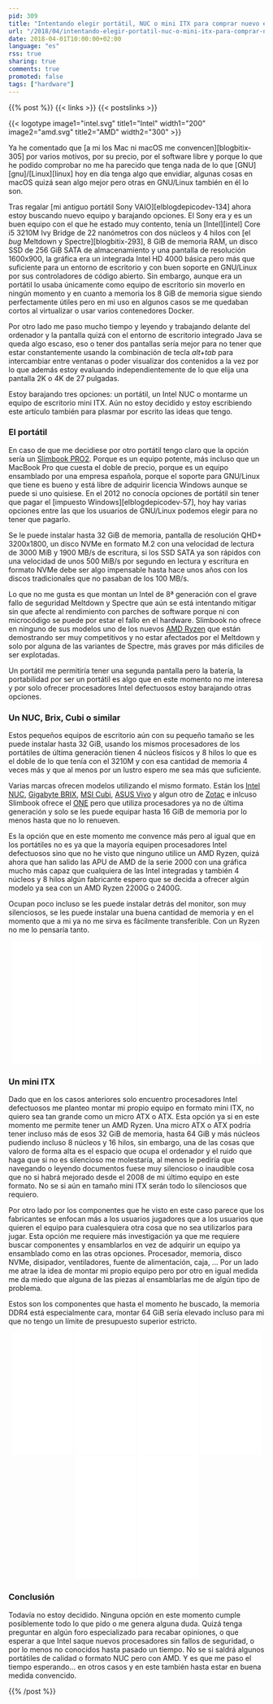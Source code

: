 ```yaml
---
pid: 309
title: "Intentando elegir portátil, NUC o mini ITX para comprar nuevo equipo"
url: "/2018/04/intentando-elegir-portatil-nuc-o-mini-itx-para-comprar-nuevo-equipo/"
date: 2018-04-01T10:00:00+02:00
language: "es"
rss: true
sharing: true
comments: true
promoted: false
tags: ["hardware"]
---
```


{{% post %}}
{{< links >}}
{{< postslinks >}}

{{< logotype image1="intel.svg" title1="Intel" width1="200" image2="amd.svg" title2="AMD" width2="300" >}}

Ya he comentado que [a mi los Mac ni macOS me convencen][blogbitix-305] por varios motivos, por su precio, por el software libre y porque lo que he podido comprobar no me ha parecido que tenga nada de lo que [GNU][gnu]/[Linux][linux] hoy en día tenga algo que envidiar, algunas cosas en macOS quizá sean algo mejor pero otras en GNU/Linux también en él lo son.

Tras regalar [mi antiguo portátil Sony VAIO][elblogdepicodev-134] ahora estoy buscando nuevo equipo y barajando opciones. El Sony era y es un buen equipo con el que he estado muy contento, tenía un [Intel][intel] Core i5 3210M Ivy Bridge de 22 nanómetros con dos núcleos y 4 hilos con [el _bug_ Meltdown y Spectre][blogbitix-293], 8 GiB de memoria RAM, un disco SSD de 256 GiB SATA de almacenamiento y una pantalla de resolución 1600x900, la gráfica era un integrada Intel HD 4000 básica pero más que suficiente para un entorno de escritorio y con buen soporte en GNU/Linux por sus controladores de código abierto. Sin embargo, aunque era un portátil lo usaba únicamente como equipo de escritorio sin moverlo en ningún momento y en cuanto a memoria los 8 GiB de memoria sigue siendo perfectamente útiles pero en mi uso en algunos casos se me quedaban cortos al virtualizar o usar varios contenedores Docker.

Por otro lado me paso mucho tiempo y leyendo y trabajando delante del ordenador y la pantalla quizá con el entorno de escritorio integrado Java se queda algo escaso, eso o tener dos pantallas sería mejor para no tener que estar constantemente usando la combinación de tecla _alt+tab_ para intercambiar entre ventanas o poder visualizar dos contenidos a la vez por lo que además estoy evaluando independientemente de lo que elija una pantalla 2K o 4K de 27 pulgadas.

Estoy barajando tres opciones: un portátil, un Intel NUC o montarme un equipo de escritorio mini ITX. Aún no estoy decidido y estoy escribiendo este artículo también para plasmar por escrito las ideas que tengo.

### El portátil

En caso de que me decidiese por otro portátil tengo claro que la opción sería un [Slimbook PRO2](https://slimbook.es/pro-ultrabook-13-aluminio). Porque es un equipo potente, más incluso que un MacBook Pro que cuesta el doble de precio, porque es un equipo ensamblado por una empresa española, porque el soporte para GNU/Linux que tiene es bueno y está libre de adquirir licencia Windows aunque se puede si uno quisiese. En el 2012 no conocía opciones de portátil sin tener que pagar el [impuesto Windows][elblogdepicodev-57], hoy hay varias opciones entre las que los usuarios de GNU/Linux podemos elegir para no tener que pagarlo.

Se le puede instalar hasta 32 GiB de memoria, pantalla de resolución QHD+ 3200x1800, un disco NVMe en formato M.2 con una velocidad de lectura de 3000 MiB y 1900 MB/s de escritura, si los SSD SATA ya son rápidos con una velocidad de unos 500 MiB/s por segundo en lectura y escritura en formato NVMe debe ser algo impensable hasta hace unos años con los discos tradicionales que no pasaban de los 100 MB/s.

Lo que no me gusta es que montan un Intel de 8ª generación con el grave fallo de seguridad Meltdown y Spectre que aún se está intentando mitigar sin que afecte al rendimiento con parches de software porque ni con microcódigo se puede por estar el fallo en el hardware. Slimbook no ofrece en ninguno de sus modelos uno de los nuevos [AMD Ryzen](https://www.amd.com/es/ryzen) que están demostrando ser muy competitivos y no estar afectados por el Meltdown y solo por alguna de las variantes de Spectre, más graves por más difíciles de ser explotadas.

Un portátil me permitiría tener una segunda pantalla pero la batería, la portabilidad por ser un portátil es algo que en este momento no me interesa y por solo ofrecer procesadores Intel defectuosos estoy barajando otras opciones.

### Un NUC, Brix, Cubi o similar

Estos pequeños equipos de escritorio aún con su pequeño tamaño se les puede instalar hasta 32 GiB, usando los mismos procesadores de los portátiles de última generación tienen 4 núcleos físicos y 8 hilos lo que es el doble de lo que tenía con el 3210M y con esa cantidad de memoria 4 veces más y que al menos por un lustro espero me sea más que suficiente.

Varias marcas ofrecen modelos utilizando el mismo formato. Están los [Intel NUC](https://www.intel.com/content/www/us/en/products/boards-kits/nuc.html), [Gigabyte BRIX](https://www.gigabyte.com/Mini-PcBarebone/BRIX), [MSI Cubi](https://es.msi.com/Desktop/Cubi.html), [ASUS Vivo](https://www.asus.com/es/Mini-PCs/VivoMini-Products/) y algun otro de [Zotac](https://www.zotac.com/product/mini_pcs/zbox_m_series) e inlcuso Slimbook ofrece el [ONE](https://slimbook.es/one-minipc-potente) pero que utiliza procesadores ya no de última generación y solo se les puede equipar hasta 16 GiB de memoria por lo menos hasta que no lo renueven.

Es la opción que en este momento me convence más pero al igual que en los portátiles no es ya que la mayoría equipen procesadores Intel defectuosos sino que no he visto que ninguno utilice un AMD Ryzen, quizá ahora que han salido las APU de AMD de la serie 2000 con una gráfica mucho más capaz que cualquiera de las Intel integradas y también 4 núcleos y 8 hilos algún fabricante espero que se decida a ofrecer algún modelo ya sea con un AMD Ryzen 2200G o 2400G.

Ocupan poco incluso se les puede instalar detrás del monitor, son muy silenciosos, se les puede instalar una buena cantidad de memoria y en el momento que a mi ya no me sirva es fácilmente transferible. Con un Ryzen no me lo pensaría tanto.

<div class="media-amazon" style="text-align: center;">
    <iframe style="width:120px;height:240px;" marginwidth="0" marginheight="0" scrolling="no" frameborder="0" src="//rcm-eu.amazon-adsystem.com/e/cm?lt1=_blank&bc1=000000&IS2=1&bg1=FFFFFF&fc1=000000&lc1=0000FF&t=blobit-21&o=30&p=8&l=as4&m=amazon&f=ifr&ref=as_ss_li_til&asins=B01N245UXY&linkId=4167a48557ef5e7857822661ca9e88bf"></iframe>
    <iframe style="width:120px;height:240px;" marginwidth="0" marginheight="0" scrolling="no" frameborder="0" src="//rcm-eu.amazon-adsystem.com/e/cm?lt1=_blank&bc1=000000&IS2=1&bg1=FFFFFF&fc1=000000&lc1=0000FF&t=blobit-21&o=30&p=8&l=as4&m=amazon&f=ifr&ref=as_ss_li_til&asins=B01MFGYDW9&linkId=5ca6b59bb1159b756e60d0666c05ff1d"></iframe>
    <iframe style="width:120px;height:240px;" marginwidth="0" marginheight="0" scrolling="no" frameborder="0" src="//rcm-eu.amazon-adsystem.com/e/cm?lt1=_blank&bc1=000000&IS2=1&bg1=FFFFFF&fc1=000000&lc1=0000FF&t=blobit-21&o=30&p=8&l=as4&m=amazon&f=ifr&ref=as_ss_li_til&asins=B06XHW943T&linkId=edd1ea955806cd870b11246f90214d77"></iframe>
    <iframe style="width:120px;height:240px;" marginwidth="0" marginheight="0" scrolling="no" frameborder="0" src="//rcm-eu.amazon-adsystem.com/e/cm?lt1=_blank&bc1=000000&IS2=1&bg1=FFFFFF&fc1=000000&lc1=0000FF&t=blobit-21&o=30&p=8&l=as4&m=amazon&f=ifr&ref=as_ss_li_til&asins=B01M3Y8TFJ&linkId=e671c5b8d5be144ad2bb72b8ec5b9abb"></iframe>
</div>

### Un mini ITX

Dado que en los casos anteriores solo encuentro procesadores Intel defectuosos me planteo montar mi propio equipo en formato mini ITX, no quiero sea tan grande como un micro ATX o ATX. Esta opción ya si en este momento me permite tener un AMD Ryzen. Una micro ATX o ATX podría tener incluso más de esos 32 GiB de memoria, hasta 64 GiB y más núcleos pudiendo incluso 8 núcleos y 16 hilos, sin embargo, una de las cosas que valoro de forma alta es el espacio que ocupa el ordenador y el ruido que haga que si no es silencioso me molestaría, al menos le pediría que navegando o leyendo documentos fuese muy silencioso o inaudible cosa que no si habrá mejorado desde el 2008 de mi último equipo en este formato. No se si aún en tamaño mini ITX serán todo lo silenciosos que requiero.

Por otro lado por los componentes que he visto en este caso parece que los fabricantes se enfocan más a los usuarios jugadores que a los usuarios que quieren el equipo para cualesquiera otra cosa que no sea utilizarlos para jugar. Esta opción me requiere más investigación ya que me requiere buscar componentes y ensamblarlos en vez de adquirir un equipo ya ensamblado como en las otras opciones. Procesador, memoria, disco NVMe, disipador, ventiladores, fuente de alimentación, caja, ... Por un lado me atrae la idea de montar mi propio equipo pero por otro en igual medida me da miedo que alguna de las piezas al ensamblarlas me de algún tipo de problema.

Estos son los componentes que hasta el momento he buscado, la memoria DDR4 está especialmente cara, montar 64 GiB sería elevado incluso para mi que no tengo un límite de presupuesto superior estricto.

<div class="media-amazon" style="text-align: center;">
    <iframe style="width:120px;height:240px;" marginwidth="0" marginheight="0" scrolling="no" frameborder="0" src="//rcm-eu.amazon-adsystem.com/e/cm?lt1=_blank&bc1=000000&IS2=1&bg1=FFFFFF&fc1=000000&lc1=0000FF&t=blobit-21&o=30&p=8&l=as4&m=amazon&f=ifr&ref=as_ss_li_til&asins=B079D8FD28&linkId=60efa75a30c9193b7625be14bad9fcac"></iframe>
    <iframe style="width:120px;height:240px;" marginwidth="0" marginheight="0" scrolling="no" frameborder="0" src="//rcm-eu.amazon-adsystem.com/e/cm?lt1=_blank&bc1=000000&IS2=1&bg1=FFFFFF&fc1=000000&lc1=0000FF&t=blobit-21&o=30&p=8&l=as4&m=amazon&f=ifr&ref=as_ss_li_til&asins=B073R8DB3G&linkId=d6647b9468e1ac93aea24cda4cad2891"></iframe>
    <iframe style="width:120px;height:240px;" marginwidth="0" marginheight="0" scrolling="no" frameborder="0" src="//rcm-eu.amazon-adsystem.com/e/cm?lt1=_blank&bc1=000000&IS2=1&bg1=FFFFFF&fc1=000000&lc1=0000FF&t=blobit-21&o=30&p=8&l=as4&m=amazon&f=ifr&ref=as_ss_li_til&asins=B019FRCV9G&linkId=744f1a26e7728ba34266d0777ceee688"></iframe>
    <iframe style="width:120px;height:240px;" marginwidth="0" marginheight="0" scrolling="no" frameborder="0" src="//rcm-eu.amazon-adsystem.com/e/cm?lt1=_blank&bc1=000000&IS2=1&bg1=FFFFFF&fc1=000000&lc1=0000FF&t=blobit-21&o=30&p=8&l=as4&m=amazon&f=ifr&ref=as_ss_li_til&asins=B01M20VBU7&linkId=dc2f26e47fd5ab2d92601fa783616577"></iframe>
    <iframe style="width:120px;height:240px;" marginwidth="0" marginheight="0" scrolling="no" frameborder="0" src="//rcm-eu.amazon-adsystem.com/e/cm?lt1=_blank&bc1=000000&IS2=1&bg1=FFFFFF&fc1=000000&lc1=0000FF&t=blobit-21&o=30&p=8&l=as4&m=amazon&f=ifr&ref=as_ss_li_til&asins=B019NWTCEA&linkId=5db6b69bc063e2b13570b5cc9cbf8a21"></iframe>
    <iframe style="width:120px;height:240px;" marginwidth="0" marginheight="0" scrolling="no" frameborder="0" src="//rcm-eu.amazon-adsystem.com/e/cm?lt1=_blank&bc1=000000&IS2=1&bg1=FFFFFF&fc1=000000&lc1=0000FF&t=blobit-21&o=30&p=8&l=as4&m=amazon&f=ifr&ref=as_ss_li_til&asins=B015UDUAKG&linkId=91931702412d5216a901b8501380834e"></iframe>
</div>

### Conclusión

Todavía no estoy decidido. Ninguna opción en este momento cumple posiblemente todo lo que pido o me genera alguna duda. Quizá tenga preguntar en algún foro especializado para recabar opiniones, o que esperar a que Intel saque nuevos procesadores sin fallos de seguridad, o por lo menos no conocidos hasta pasado un tiempo. No se si saldrá algunos portátiles de calidad o formato NUC pero con AMD. Y es que me paso el tiempo esperando... en otros casos y en este también hasta estar en buena medida convencido. 

{{% /post %}}
